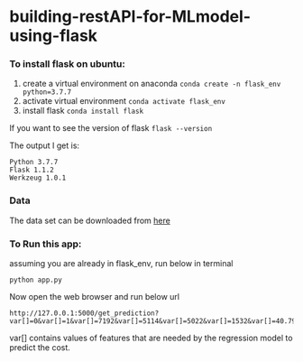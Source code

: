 # building-restAPI-for-MLmodel-using-flask

### To install flask on ubuntu:
1. create a virtual environment on anaconda
```conda create -n flask_env python=3.7.7```
2. activate virtual environment
```conda activate flask_env```
3. install flask
```conda install flask```

If you want to see the version of flask
```flask --version```

The output I get is:
```
Python 3.7.7
Flask 1.1.2
Werkzeug 1.0.1
```

### Data
The data set can be downloaded from [here](https://www.kaggle.com/dgomonov/new-york-city-airbnb-open-data/data)

### To Run this app:
assuming you are already in flask_env, run below in terminal
```
python app.py
```
Now open the web browser and run below url
```
http://127.0.0.1:5000/get_prediction?var[]=0&var[]=1&var[]=7192&var[]=5114&var[]=5022&var[]=1532&var[]=40.79851&var[]=-73.94399&var[]=10&var[]=15102&var[]=61&var[]=2&var[]=9&var[]=0.10&var[]=0
```
var[] contains values of features that are needed by the regression model to predict the cost.

